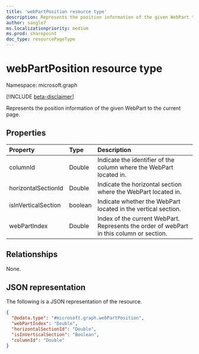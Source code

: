 ```yaml
---
title: 'webPartPosition resource type'
description: Represents the position information of the given WebPart to the current page.
author: sangle7
ms.localizationpriority: medium
ms.prod: sharepoint
doc_type: resourcePageType
---
```


# webPartPosition resource type

Namespace: microsoft.graph

[!INCLUDE [beta-disclaimer](../../includes/beta-disclaimer.md)]

Represents the position information of the given WebPart to the current page.

## Properties

| Property            | Type    | Description                                                                              |
| :------------------ | :------ | :--------------------------------------------------------------------------------------- |
| columnId            | Double  | Indicate the identifier of the column where the WebPart located in.                      |
| horizontalSectionId | Double  | Indicate the horizontal section where the WebPart located in.                            |
| isInVerticalSection | boolean | Indicate whether the WebPart located in the vertical section.                            |
| webPartIndex        | Double  | Index of the current WebPart. Represents the order of webPart in this column or section. |

## Relationships

None.

## JSON representation

The following is a JSON representation of the resource.

<!-- {
  "blockType": "resource",
  "@odata.type": "microsoft.graph.webPartPosition"
}
-->

```json
{
  "@odata.type": "#microsoft.graph.webPartPosition",
  "webPartIndex": "Double",
  "horizontalSectionId": "Double",
  "isInVerticalSection": "Boolean",
  "columnId": "Double"
}
```
